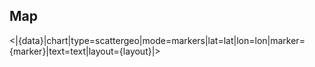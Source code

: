 ## **Map** 

<|{data}|chart|type=scattergeo|mode=markers|lat=lat|lon=lon|marker={marker}|text=text|layout={layout}|>